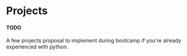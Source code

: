 # Projects

#### TODO

A few projects proposal to implement during bootcamp if you're already experienced with python.